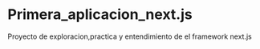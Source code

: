 # Primera_aplicacion_next.js
 Proyecto de exploracion,practica y entendimiento de el framework next.js
